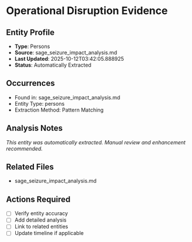 # Operational Disruption Evidence

## Entity Profile
- **Type**: Persons
- **Source**: sage_seizure_impact_analysis.md
- **Last Updated**: 2025-10-12T03:42:05.888925
- **Status**: Automatically Extracted

## Occurrences
- Found in: sage_seizure_impact_analysis.md
- Entity Type: persons
- Extraction Method: Pattern Matching

## Analysis Notes
*This entity was automatically extracted. Manual review and enhancement recommended.*

## Related Files
- sage_seizure_impact_analysis.md

## Actions Required
- [ ] Verify entity accuracy
- [ ] Add detailed analysis
- [ ] Link to related entities
- [ ] Update timeline if applicable
